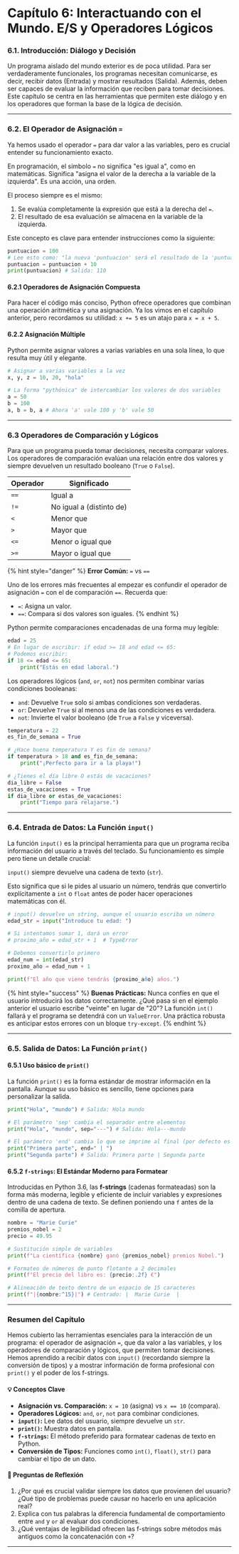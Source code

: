# Capítulo 6: Interactuando con el Mundo. E/S y Operadores Lógicos

### 6.1. Introducción: Diálogo y Decisión

Un programa aislado del mundo exterior es de poca utilidad. Para ser verdaderamente funcionales, los programas necesitan comunicarse, es decir, recibir datos (Entrada) y mostrar resultados (Salida). Además, deben ser capaces de evaluar la información que reciben para tomar decisiones. Este capítulo se centra en las herramientas que permiten este diálogo y en los operadores que forman la base de la lógica de decisión.

***

### 6.2. El Operador de Asignación **`=`**

Ya hemos usado el operador `=` para dar valor a las variables, pero es crucial entender su funcionamiento exacto.

En programación, el símbolo `=` no significa "es igual a", como en matemáticas. Significa "asigna el valor de la derecha a la variable de la izquierda". Es una acción, una orden.

El proceso siempre es el mismo:

1. Se evalúa completamente la expresión que está a la derecha del `=`.
2. El resultado de esa evaluación se almacena en la variable de la izquierda.

Este concepto es clave para entender instrucciones como la siguiente:

```python
puntuacion = 100
# Lee esto como: "la nueva 'puntuacion' será el resultado de la 'puntuacion' actual más 10"
puntuacion = puntuacion + 10
print(puntuacion) # Salida: 110
```

#### **6.2.1 Operadores de Asignación Compuesta**

Para hacer el código más conciso, Python ofrece operadores que combinan una operación aritmética y una asignación. Ya los vimos en el capítulo anterior, pero recordamos su utilidad: `x += 5` es un atajo para `x = x + 5`.

#### **6.2.2 Asignación Múltiple**

Python permite asignar valores a varias variables en una sola línea, lo que resulta muy útil y elegante.

```python
# Asignar a varias variables a la vez
x, y, z = 10, 20, "hola"

# La forma "pythónica" de intercambiar los valores de dos variables
a = 50
b = 100
a, b = b, a # Ahora 'a' vale 100 y 'b' vale 50
```

***

### 6.3 Operadores de Comparación y Lógicos

Para que un programa pueda tomar decisiones, necesita comparar valores. Los operadores de comparación evalúan una relación entre dos valores y siempre devuelven un resultado booleano (`True` o `False`).

| Operador | Significado              |
| -------- | ------------------------ |
| `==`     | Igual a                  |
| `!=`     | No igual a (distinto de) |
| `<`      | Menor que                |
| `>`      | Mayor que                |
| `<=`     | Menor o igual que        |
| `>=`     | Mayor o igual que        |

{% hint style="danger" %}
&#x20;**Error Común:** `=` vs `==`&#x20;

Uno de los errores más frecuentes al empezar es confundir el operador de asignación `=` con el de comparación `==`. Recuerda que:

* `=`: Asigna un valor.
* `==`: Compara si dos valores son iguales.
{% endhint %}

Python permite comparaciones encadenadas de una forma muy legible:

```python
edad = 25
# En lugar de escribir: if edad >= 18 and edad <= 65:
# Podemos escribir:
if 18 <= edad <= 65:
    print("Estás en edad laboral.")
```

Los operadores lógicos (`and`, `or`, `not`) nos permiten combinar varias condiciones booleanas:

* `and`: Devuelve `True` solo si ambas condiciones son verdaderas.
* `or`: Devuelve `True` si al menos una de las condiciones es verdadera.
* `not`: Invierte el valor booleano (de `True` a `False` y viceversa).

```python
temperatura = 22
es_fin_de_semana = True

# ¿Hace buena temperatura Y es fin de semana?
if temperatura > 18 and es_fin_de_semana:
    print("¡Perfecto para ir a la playa!")

# ¿Tienes el día libre O estás de vacaciones?
dia_libre = False
estas_de_vacaciones = True
if dia_libre or estas_de_vacaciones:
    print("Tiempo para relajarse.")
```

***

### 6.4. Entrada de Datos: La Función `input()`

La función `input()` es la principal herramienta para que un programa reciba información del usuario a través del teclado. Su funcionamiento es simple pero tiene un detalle crucial:

`input()` siempre devuelve una cadena de texto (`str`).

Esto significa que si le pides al usuario un número, tendrás que convertirlo explícitamente a `int` o `float` antes de poder hacer operaciones matemáticas con él.

```python
# input() devuelve un string, aunque el usuario escriba un número
edad_str = input("Introduce tu edad: ") 

# Si intentamos sumar 1, dará un error
# proximo_año = edad_str + 1  # TypeError

# Debemos convertirlo primero
edad_num = int(edad_str)
proximo_año = edad_num + 1

print(f"El año que viene tendrás {proximo_año} años.")
```

{% hint style="success" %}
**Buenas Prácticas:** Nunca confíes en que el usuario introducirá los datos correctamente. ¿Qué pasa si en el ejemplo anterior el usuario escribe "veinte" en lugar de "20"? La función `int()` fallará y el programa se detendrá con un `ValueError`. Una práctica robusta es anticipar estos errores con un bloque `try-except`.
{% endhint %}

***

### 6.5. Salida de Datos: La Función `print()`

#### 6.5.1 Uso básico de `print()`

La función `print()` es la forma estándar de mostrar información en la pantalla. Aunque su uso básico es sencillo, tiene opciones para personalizar la salida.

```python
print("Hola", "mundo") # Salida: Hola mundo

# El parámetro 'sep' cambia el separador entre elementos
print("Hola", "mundo", sep="---") # Salida: Hola---mundo

# El parámetro 'end' cambia lo que se imprime al final (por defecto es un salto de línea)
print("Primera parte", end=" | ")
print("Segunda parte") # Salida: Primera parte | Segunda parte
```

#### **6.5.2 `f-strings`: El Estándar Moderno para Formatear**

Introducidas en Python 3.6, las **f-strings** (cadenas formateadas) son la forma más moderna, legible y eficiente de incluir variables y expresiones dentro de una cadena de texto. Se definen poniendo una `f` antes de la comilla de apertura.

```python
nombre = "Marie Curie"
premios_nobel = 2
precio = 49.95

# Sustitución simple de variables
print(f"La científica {nombre} ganó {premios_nobel} premios Nobel.")

# Formateo de números de punto flotante a 2 decimales
print(f"El precio del libro es: {precio:.2f} €")

# Alineación de texto dentro de un espacio de 15 caracteres
print(f"|{nombre:^15}|") # Centrado: |  Marie Curie  |
```

***

### Resumen del Capítulo

Hemos cubierto las herramientas esenciales para la interacción de un programa: el operador de asignación `=`, que da valor a las variables, y los operadores de comparación y lógicos, que permiten tomar decisiones. Hemos aprendido a recibir datos con `input()` (recordando siempre la conversión de tipos) y a mostrar información de forma profesional con `print()` y el poder de los f-strings.

#### **💡 Conceptos Clave**

* **Asignación vs. Comparación:** `x = 10` (asigna) vs `x == 10` (compara).
* **Operadores Lógicos:** `and`, `or`, `not` para combinar condiciones.
* **`input()`:** Lee datos del usuario, siempre devuelve un `str`.
* **`print()`:** Muestra datos en pantalla.
* **`f-strings`:** El método preferido para formatear cadenas de texto en Python.
* **Conversión de Tipos:** Funciones como `int()`, `float()`, `str()` para cambiar el tipo de un dato.

#### **🤔 Preguntas de Reflexión**

1. ¿Por qué es crucial validar siempre los datos que provienen del usuario? ¿Qué tipo de problemas puede causar no hacerlo en una aplicación real?
2. Explica con tus palabras la diferencia fundamental de comportamiento entre `and` y `or` al evaluar dos condiciones.
3. ¿Qué ventajas de legibilidad ofrecen las f-strings sobre métodos más antiguos como la concatenación con `+`?

***
